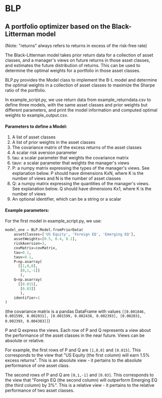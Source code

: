 # BLP

## A portfolio optimizer based on the Black-Litterman model

(Note: "returns" always refers to returns in excess of the risk-free rate)

The Black-Litterman model takes prior return data for a collection of asset classes, and a manager's views on future returns in those asset classes, and estimates the future distribution of returns. This can be used to determine the optimal weights for a portfolio in those asset classes.

BLP.py provides the Model class to implement the B-L model and determine the optimal weights in a collection of asset classes to maximize the Sharpe ratio of the portfolio.

In example_script.py, we use return data from example_returndata.csv to define three models, with the same asset classes and prior weights but different parameters, and print the model information and computed optimal weights to example_output.csv.


#### Parameters to define a Model:
1. A list of asset classes
2. A list of prior weights in the asset classes
3. The covariance matrix of the excess returns of the asset classes
4. A scalar risk aversion parameter
5. tau: a scalar parameter that weights the covariance matrix
6. tauv: a scalar parameter that weights the manager's views
7. P: a numpy matrix expressing the types of the manager's views. See explanation below. P should have dimensions KxN, where K is the number of views and N is the number of asset classes
8. Q: a numpy matrix expressing the quantities of the manager's views. See explanation below. Q should have dimensions Kx1, where K is the number of views
9. An optional identifier, which can be a string or a scalar

#### Example parameters:
For the first model in example_script.py, we use:
```python
model_one = BLP.Model.fromPriorData(
    assetClasses=['US Equity', 'Foreign EQ', 'Emerging EQ'], 
    assetWeights=[0.5, 0.4, 0.1], 
    riskAversion=3, 
    covMatrix=covMatrix,
    tau=0.1,
    tauv=0.1, 
    P=np.asarray(
      [[1,0,0], 
       [0,1,-1]]
       ),
    Q=np.asarray(
      [[0.015],
       [0.03]]
       ),
    identifier=1
)
```
(the covariance matrix is a pandas DataFrame with values `[[0.001846, 0.001599, 0.002031], [0.001599, 0.002438, 0.002393], [0.002031, 0.002393, 0.004383]]`)

P and Q express the views. Each row of P and Q represents a view about the performance of the asset classes in the near future. Views can be absolute or relative.

For example, the first rows of P and Q are `[1,0,0]` and `[0.015]`. This corresponds to the view that "US Equity (the first column) will earn 1.5% excess returns". This is an absolute view - it pertains to the absolute performance of one asset class.

The second rows of P and Q are `[0,1,-1]` and `[0.03]`. This corresponds to the view that "Foreign EQ (the second column) will outperform Emerging EQ (the third column) by 3%". This is a relative view - it pertains to the relative performance of two asset classes.
